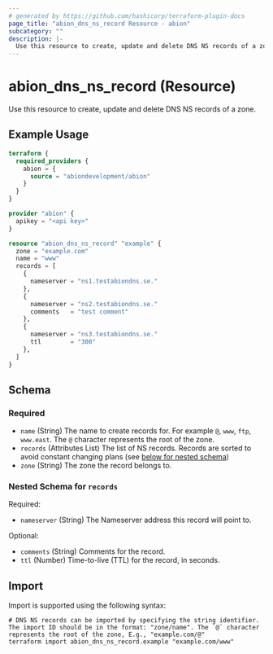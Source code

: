 ```yaml
---
# generated by https://github.com/hashicorp/terraform-plugin-docs
page_title: "abion_dns_ns_record Resource - abion"
subcategory: ""
description: |-
  Use this resource to create, update and delete DNS NS records of a zone.
---
```


# abion_dns_ns_record (Resource)

Use this resource to create, update and delete DNS NS records of a zone.

## Example Usage

```terraform
terraform {
  required_providers {
    abion = {
      source = "abiondevelopment/abion"
    }
  }
}

provider "abion" {
  apikey = "<api key>"
}

resource "abion_dns_ns_record" "example" {
  zone = "example.com"
  name = "www"
  records = [
    {
      nameserver = "ns1.testabiondns.se."
    },
    {
      nameserver = "ns2.testabiondns.se."
      comments   = "test comment"
    },
    {
      nameserver = "ns3.testabiondns.se."
      ttl        = "300"
    },
  ]
}
```

<!-- schema generated by tfplugindocs -->
## Schema

### Required

- `name` (String) The name to create records for. For example `@`, `www`, `ftp`, `www.east`. The `@` character represents the root of the zone.
- `records` (Attributes List) The list of NS records. Records are sorted to avoid constant changing plans (see [below for nested schema](#nestedatt--records))
- `zone` (String) The zone the record belongs to.

<a id="nestedatt--records"></a>
### Nested Schema for `records`

Required:

- `nameserver` (String) The Nameserver address this record will point to.

Optional:

- `comments` (String) Comments for the record.
- `ttl` (Number) Time-to-live (TTL) for the record, in seconds.

## Import

Import is supported using the following syntax:

```shell
# DNS NS records can be imported by specifying the string identifier. The import ID should be in the format: "zone/name". The `@` character represents the root of the zone, E.g., "example.com/@"
terraform import abion_dns_ns_record.example "example.com/www"
```
